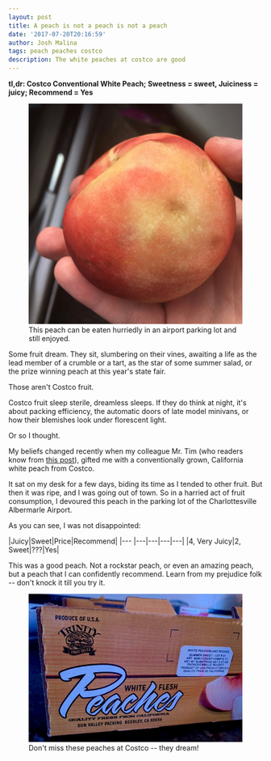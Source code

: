 ```yaml
---
layout: post
title: A peach is not a peach is not a peach
date: '2017-07-20T20:16:59'
author: Josh Malina
tags: peach peaches costco
description: The white peaches at costco are good
---
```


<b>tl,dr: Costco Conventional White Peach; Sweetness = sweet, Juiciness = juicy; Recommend = Yes</b>

<figure>
    <img src="/assets/images/costco_wh_conv_peach.jpg">
    <figcaption>This peach can be eaten hurriedly in an airport parking lot and still enjoyed.</figcaption>
</figure>

Some fruit dream. They sit, slumbering on their vines, awaiting a life as the lead member of a crumble or a tart,
as the star of some summer salad, or the prize winning peach at this year's state fair.

Those aren't Costco fruit.

Costco fruit sleep sterile, dreamless sleeps. If they do think at night, it's about packing efficiency, the automatic doors of
late model minivans, or how their blemishes look under florescent light.

Or so I thought.

My beliefs changed recently when my colleague
Mr. Tim (who readers know from <a href="/The_Center_Cannot_Hold.html">this post</a>), gifted me with a conventionally
grown, California white peach from Costco.

It sat on my desk for a few days, biding its time as I tended to other fruit. But then it was ripe, and I was going
out of town. So in a harried act of fruit consumption, I devoured this peach in the parking lot of the
 Charlottesville Albermarle Airport.

 As you can see, I was not disappointed:

|Juicy|Sweet|Price|Recommend|
|--- |---|---|---|---|
|4, Very Juicy|2, Sweet|???|Yes|


This was a good peach. Not a rockstar peach, or even an amazing peach, but a peach that I can confidently
recommend. Learn from my prejudice folk -- don't knock it till you try it.



<figure>
    <img src="/assets/images/fruit_box_costco.jpg">
    <figcaption>Don't miss these peaches at Costco -- they dream!</figcaption>
</figure>


<!--

But that was before I came to work one day and met a certain, unassuming peach. It was white, conventionally grown, and sitting
unassumingly on a paper napkin on my desk. Beneath it, scrawled in blue ink, was a single word -- Costco.


But as I eat my fruit, I'm not too big to eat my words. And a recent fruit gift by my dear colleague Mr. Tim has brought about a
change of mind.

There I was, standing in the Charlottesville Albermarle Airport on a Thursday afternoon, eating -- with equal parts surprise
 and enjoyment -- a conventional, California grown, Costco white peach.

 After so many stone fruit, of higher birth, failing to live up to their vaulted pedigree, here I met a fruit of juiciness level "very juicy"
  and sweetness level "sweet"



A freshly plucked peach from the sun kissed branches of Chiles orchard? Yes, please. Or a just ripe tomatoe from a colleague's garden? Por que no?
But a peach from Costco? Is it about a store like that

Costco fruit are born out of convenience, cost cutting, and cold corporate accounting. They don't dream but sit unconsciouly, They are the forgotten, urban youth of America's inner cities. They don't dream -- they merely sleep. The await a short,
life of mediocrity and mindless consumption. They get gunned down walking to school (what?).

The fruit at Costco are the

result of bulk, convenience and cold corporate accounting,

Costco is a behemoth of bulk and convenience, of loveless, commodified products that should taste more like fossil fuels
and the wood in corporate board rooms than a well loved, farm raised piece of prdouce.


, that shouldn't produce anything that doesn't require ketchup

 paneled board rooms than quality produce. They should be mediocre.

maybe just as the juice in some yuppie gym. What that is to be enjoyed.


or just being enjoyed alone, dripping down the cheeks of some sun

waiting for the day when they are


held in the hands
of some sweet child, racing from car to kitchen to be washed, and cut, and baked in a pie



and baked in a delicious gallete.
To be enjoyed amongst good friends, good wine,


You should not be reading about this peach.


It should have lived a life of mediocrity in the Costco produce section,
or dropped and squashed

 died in the uncaring florescent light of the Costco
produce section

 wasn't meant for  was not meant to be should not have been liked. It's from Costco, first of all, a behemoth of bulk and
convenience that I sooner associate with

sun swept parking lots and suburban sprawl than sweet and
 sumptous stone fruit.

I wasn't planning on like this peach. It's from Costco, a behemoth of bulk and convenience that I
don't associate with high quality. No offence meant, loyal Costco customers -- I am just
a prejudiced yuppie from the burbs with a nose aimed so high in the air it's a miracle I noticed
this peach at all.

But I did notice it -- sitting there meekly on my desk at work, on a crumpled napkin with the word "Costco"
scrawled beneath it in blue ink.

Since I've started this blog, and started talking non-stop about it at work, and involving
my colleagues in various fruit tastings, some of my coworkers have indulged my
newly found passion with gifts of fruit left at my desk. Like some exotic king of yore, returning to
his throne in the morning to find the day's tribute ... well that's about where the similarity
stops.

Anyway, friend of the blog Mr. Tim, who appeared in <a href="">this post</a>, gifted me a peach
for a review. Mr. Tim is a family man, and so the bulk offerings of a giant like costco
probably suits his needs more so than a man whose children are blog posts.




juicyness = very juicy, sweetness = sweet

-->